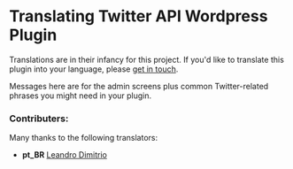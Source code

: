 # Translating Twitter API Wordpress Plugin

Translations are in their infancy for this project. 
If you'd like to translate this plugin into your language, please [get in touch](https://twitter.com/timwhitlock).

Messages here are for the admin screens plus common Twitter-related phrases you might need in your plugin.


### Contributers:

Many thanks to the following translators:

* **pt_BR** [Leandro Dimitrio](http://wordpress.org/support/profile/leandrodimitrio)
